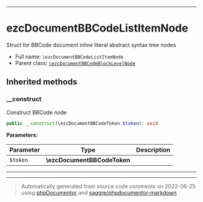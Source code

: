 ***

# ezcDocumentBBCodeListItemNode

Struct for BBCode document inline literal abstract syntax tree nodes



* Full name: `\ezcDocumentBBCodeListItemNode`
* Parent class: [`\ezcDocumentBBCodeBlockLevelNode`](./ezcDocumentBBCodeBlockLevelNode.md)






## Inherited methods


### __construct

Construct BBCode node

```php
public __construct(\ezcDocumentBBCodeToken $token): void
```








**Parameters:**

| Parameter | Type | Description |
|-----------|------|-------------|
| `$token` | **\ezcDocumentBBCodeToken** |  |




***


***
> Automatically generated from source code comments on 2022-06-25 using [phpDocumentor](http://www.phpdoc.org/) and [saggre/phpdocumentor-markdown](https://github.com/Saggre/phpDocumentor-markdown)
